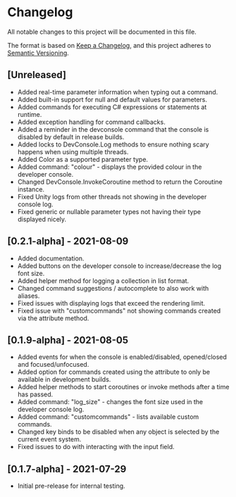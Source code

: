 # Changelog
All notable changes to this project will be documented in this file.

The format is based on [Keep a Changelog](https://keepachangelog.com/en/1.0.0/),
and this project adheres to [Semantic Versioning](https://semver.org/spec/v2.0.0.html).

## [Unreleased]
- Added real-time parameter information when typing out a command.
- Added built-in support for null and default values for parameters.
- Added commands for executing C# expressions or statements at runtime.
- Added exception handling for command callbacks.
- Added a reminder in the devconsole command that the console is disabled by default in release builds.
- Added locks to DevConsole.Log methods to ensure nothing scary happens when using multiple threads.
- Added Color as a supported parameter type.
- Added command: "colour" - displays the provided colour in the developer console.
- Changed DevConsole.InvokeCoroutine method to return the Coroutine instance.
- Fixed Unity logs from other threads not showing in the developer console log.
- Fixed generic or nullable parameter types not having their type displayed nicely.

## [0.2.1-alpha] - 2021-08-09
- Added documentation.
- Added buttons on the developer console to increase/decrease the log font size.
- Added helper method for logging a collection in list format.
- Changed command suggestions / autocomplete to also work with aliases.
- Fixed issues with displaying logs that exceed the rendering limit.
- Fixed issue with "customcommands" not showing commands created via the attribute method.

## [0.1.9-alpha] - 2021-08-05
- Added events for when the console is enabled/disabled, opened/closed and focused/unfocused.
- Added option for commands created using the attribute to only be available in development builds.
- Added helper methods to start coroutines or invoke methods after a time has passed.
- Added command: "log_size" - changes the font size used in the developer console log.
- Added command: "customcommands" - lists available custom commands.
- Changed key binds to be disabled when any object is selected by the current event system.
- Fixed issues to do with interacting with the input field.

## [0.1.7-alpha] - 2021-07-29
- Initial pre-release for internal testing.